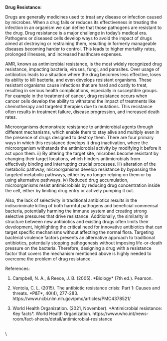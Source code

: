 <!--StartFragment-->

**Drug Resistance:**

Drugs are generally medicines used to treat any disease or infection caused by microbes. When a drug fails or reduces its effectiveness in treating the infection in an organism we can define that those pathogens are resistant to the drug. Drug resistance is a major challenge in today’s medical era. Pathogens or diseased cells develop ways to avoid the impact of drugs aimed at destroying or restraining them, resulting in formerly manageable diseases becoming harder to control. This leads to higher mortality rates, prolonged illnesses, and increased healthcare expenses.

AMR, known as antimicrobial resistance, is the most widely recognized drug resistance, impacting bacteria, viruses, fungi, and parasites. Over usage of antibiotics leads to a situation where the drug becomes less effective, loses its ability to kill bacteria, and even develops resistant organisms. These resistant organisms cause infections that are hard and costly to treat, resulting in serious health complications, especially in susceptible groups. For example in the treatment of cancer, drug resistance occurs when cancer cells develop the ability to withstand the impact of treatments like chemotherapy and targeted therapies due to mutations. This resistance often results in treatment failure, disease progression, and increased death rates.

Microorganisms demonstrate resistance to antimicrobial agents through different mechanisms, which enable them to stay alive and multiply even in the presence of drugs designed to destroy them. There are four primary ways in which this resistance develops i) drug inactivation, where the microorganism withstands the antimicrobial activity by modifying it before it act upon them. ii) By altering the target site, microbes become resistant by changing their target locations, which hinders antimicrobials from effectively binding and interrupting crucial processes. iii) alteration of the metabolic pathway, microorganisms develop resistance by bypassing the targeted metabolic pathways, either by no longer relying on them or by using alternative pathways. iv) Reduced drug accumulation, microorganisms resist antimicrobials by reducing drug concentration inside the cell, either by limiting drug entry or actively pumping it out.

Also, the lack of selectivity in traditional antibiotics results in the indiscriminate killing of both harmful pathogens and beneficial commensal bacteria, potentially harming the immune system and creating strong selective pressures that drive resistance. Additionally, the similarity in structure between new antibiotics and existing drugs often limits their development, highlighting the critical need for innovative antibiotics that can target specific mechanisms without affecting the normal flora. Targeting bacterial virulence factors presents an alternative approach to traditional antibiotics, potentially stopping pathogenesis without imposing life-or-death pressure on the bacteria. Therefore, designing a drug with a resistance factor that covers the mechanism mentioned above is highly needed to overcome the problem of drug resistance.

References:

1. Campbell, N. A., & Reece, J. B. (2005). \*Biology\* (7th ed.). Pearson.

2. Ventola, C. L. (2015). The antibiotic resistance crisis: Part 1: Causes and threats. \*P\&T\*, 40(4), 277-283. https\://www\.ncbi.nlm.nih.gov/pmc/articles/PMC4378521/

3) World Health Organization. (2021, November). \*Antimicrobial resistance: Key facts\*. World Health Organization. https\://www\.who.int/news-room/fact-sheets/detail/antimicrobial-resistance

\
\


<!--EndFragment-->
